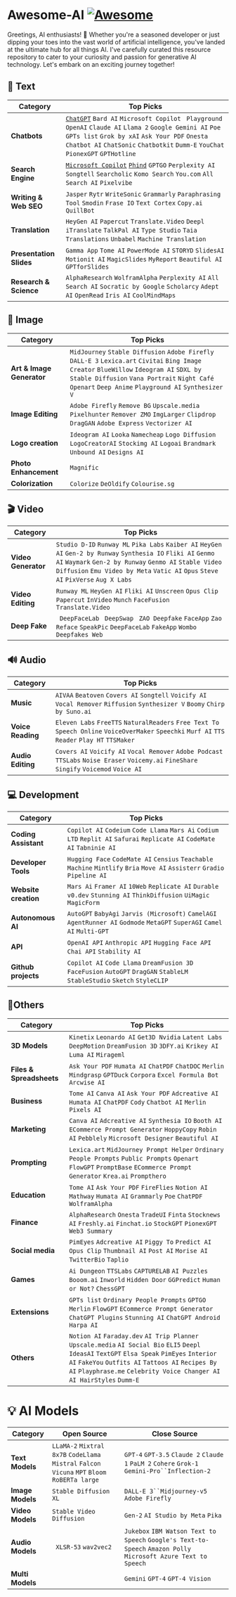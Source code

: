 # Awesome-AI [![Awesome](https://awesome.re/badge.svg)](https://awesome.re)

Greetings, AI enthusiasts! 🤖 Whether you're a seasoned developer or just dipping your toes into the vast world of artificial intelligence, you've landed at the ultimate hub for all things AI. I've carefully curated this resource repository to cater to your curiosity and passion for generative AI technology. Let's embark on an exciting journey together!

## 📝 Text
| Category | Top Picks |
|----------|-----------|
| **Chatbots** | [`ChatGPT`](https://chat.openai.com/)  `Bard AI`  `Microsoft Copilot `  `Playground OpenAI`  `Claude AI`  `Llama 2`  `Google Gemini AI`  `Poe`  `GPTs list`  `Grok by xAI` `Ask Your PDF`  `Onesta`  `Chatbot AI`  `ChatSonic`  `Chatbotkit`  `Dumm-E`  `YouChat`  `PionexGPT`  `GPTHotline` |
| **Search Engine** | [`Microsoft Copilot`](https://copilot.microsoft.com/) [`Phind`](https://www.phind.com/)  `GPTGO`  `Perplexity AI`  `Songtell`  `Searcholic`  `Komo Search`  `You.com`  `All Search AI`  `Pixelvibe`  |
| **Writing & Web SEO** | `Jasper`  `Rytr`  `WriteSonic`  `Grammarly`  `Paraphrasing Tool`  `Smodin`  `Frase IO`  `Text Cortex`  `Copy.ai`  `QuillBot` |
|  **Translation** |  `HeyGen AI`  `Papercut`  `Translate.Video`  `Deepl`  `iTranslate`  `TalkPal AI`  `Type Studio`  `Taia Translations`  `Unbabel`  `Machine Translation` |
|  **Presentation Slides** | `Gamma App` `Tome AI`  `PowerMode AI`  `STORYD`  `SlidesAI`  `Motionit AI`  `MagicSlides`  `MyReport`  `Beautiful AI`  `GPTforSlides` |
|  **Research & Science** | `AlphaResearch`  `WolframAlpha`  `Perplexity AI`  `All Search AI`  `Socratic by Google`  `Scholarcy`  `Adept AI`  `OpenRead`  `Iris AI`  `CoolMindMaps` |

## 🌄 Image
| Category | Top Picks |
| --- | --- |
| **Art & Image Generator** |  `MidJourney`  `Stable Diffusion`  `Adobe Firefly`  `DALL·E 3`  `Lexica.art`  `Civitai`  `Bing Image Creator`  `BlueWillow`  `Ideogram AI`  `SDXL by Stable Diffusion` `Vana Portrait`  `Night Café`  `Openart`  `Deep Anime`  `Playground AI`  `Synthesizer V` |
| **Image Editing** | `Adobe Firefly`  `Remove BG`  `Upscale.media`  `Pixelhunter`  `Remover ZMO`  `ImgLarger`  `Clipdrop`  `DragGAN`  `Adobe Express`  `Vectorizer AI`  |
| **Logo creation** | `Ideogram AI`  `Looka`  `Namecheap`  `Logo Diffusion`  `LogoCreatorAI`  `Stockimg AI`  `Logoai`  `Brandmark`  `Unbound AI`  `Designs AI` |
| **Photo Enhancement** |  `Magnific ` |
| **Colorization** | `Colorize`  `DeOldify`  `Colourise.sg` |

## 🎬 Video
| Category | Top Picks |
| --- | --- |
| **Video Generator** | `Studio D-ID`  `Runway ML`  `Pika Labs`  `Kaiber AI`  `HeyGen AI`  `Gen-2 by Runway`  `Synthesia IO`  `Fliki AI`  `Genmo AI`  `Waymark` `Gen-2 by Runway`  `Genmo AI`  `Stable Video Diffusion`  `Emu Video by Meta`  `Vatic AI`  `Opus`  `Steve AI`  `PixVerse`  `Aug X Labs` |
|  **Video Editing** |`Runway ML`  `HeyGen AI`  `Fliki AI`  `Unscreen`  `Opus Clip`  `Papercut`  `InVideo`  `Munch`  `FaceFusion`  `Translate.Video` |
| **Deep Fake** | ` DeepFaceLab`  ` DeepSwap`  ` ZAO Deepfake`  `FaceApp` `Zao` `Reface` `SpeakPic` `DeepFaceLab` `FakeApp` `Wombo` `Deepfakes Web` |

## 🔊 Audio
| Category | Top Picks |
| --- | --- |
| **Music** | `AIVAA`  `Beatoven`  `Covers AI`  `Songtell`  `Voicify AI`  `Vocal Remover`  `Riffusion`  `Synthesizer V`  `Boomy`  `Chirp by Suno.ai` |
| **Voice Reading** | `Eleven Labs`  `FreeTTS`  `NaturalReaders`  `Free Text To Speech Online`  `VoiceOverMaker`  `Speechki`  `Murf AI`  `TTS Reader`  `Play HT`  `TTSMaker` |
| **Audio Editing** | `Covers AI`  `Voicify AI`  `Vocal Remover`  `Adobe Podcast`  `TTSLabs`  `Noise Eraser`  `Voicemy.ai`  `FineShare Singify`  `Voicemod`  `Voice AI` |

## 💻 Development 
| Category | Top Picks |
| --- | --- |
| **Coding Assistant** | `Copilot AI`  `Codeium`  `Code Llama`  `Mars Ai`  `Codium LTD`  `Replit AI`  `Safurai`  `Replicate AI`  `CodeMate AI`  `Tabninie AI` |
| **Developer Tools** | `Hugging Face`  `CodeMate AI`  `Censius`  `Teachable Machine`  `Mintlify`  `Bria`  `Move AI`  `Assisterr`  `Gradio`  `Pipeline AI` |
| **Website creation** | `Mars Ai`  `Framer AI`  `10Web`  `Replicate AI`  `Durable`  `v0.dev`  `Stunning AI`  `ThinkDiffusion`  `UiMagic`  `MagicForm` |
| **Autonomous AI** | `AutoGPT`  `BabyAgi`  `Jarvis (Microsoft)`  `CamelAGI`  `AgentRunner AI`  `Godmode`  `MetaGPT`  `SuperAGI`  `Camel AI`  `Multi-GPT` |
| **API** | `OpenAI API`  `Anthropic API`  `Hugging Face API`  `Chai API`  `Stability AI` |
| **Github projects** | `Copilot AI`  `Code Llama`  `DreamFusion 3D`  `FaceFusion`  `AutoGPT`  `DragGAN`  `StableLM`  `StableStudio`  `Sketch`  `StyleCLIP` |

## 📌Others
| Category | Top Picks |
| --- | --- |
| **3D Models** | `Kinetix`  `Leonardo AI`  `Get3D Nvidia`  `Latent Labs`  `DeepMotion`  `DreamFusion 3D`  `3DFY.ai`  `Krikey AI`  `Luma AI`  `Mirageml` |
| **Files & Spreadsheets** | `Ask Your PDF`  `Humata AI`  `ChatPDF`  `ChatDOC`  `Merlin`  `Mindgrasp`  `GPTDuck`  `Corpora`  `Excel Formula Bot`  `Arcwise AI` |
| **Business** | `Tome AI`  `Canva AI`  `Ask Your PDF`  `Adcreative AI`  `Humata AI`  `ChatPDF`  `Cody`  `Chatbot AI`  `Merlin`  `Pixels AI` |
| **Marketing** | `Canva AI`  `Adcreative AI`  `Synthesia IO`  `Booth AI`  `ECommerce Prompt Generator`  `HoppyCopy`  `Robin AI`  `Pebblely`  `Microsoft Designer`  `Beautiful AI` |
| **Prompting** | `Lexica.art`  `MidJourney Prompt Helper`  `Ordinary People Prompts`  `Public Prompts`  `Openart`  `FlowGPT`  `PromptBase`  `ECommerce Prompt Generator`  `Krea.ai`  `Prompthero` |
| **Education** | `Tome AI`  `Ask Your PDF`  `FireFlies`  `Notion AI`  `Mathway`  `Humata AI`  `Grammarly`  `Poe`  `ChatPDF`  `WolframAlpha` |
| **Finance** | `AlphaResearch`  `Onesta`  `TradeUI`  `Finta`  `Stocknews AI`  `Freshly.ai`  `Finchat.io`  `StockGPT`  `PionexGPT`  `Web3 Summary` |
| **Social media** | `PimEyes`  `Adcreative AI`  `Piggy To`  `Predict AI`  `Opus Clip`  `Thumbnail AI`  `Post AI`  `Morise AI`  `TwitterBio`  `Taplio` |
| **Games** | `Ai Dungeon`  `TTSLabs`  `CAPTURELAB`  `AI Puzzles`  `Booom.ai`  `Inworld`  `Hidden Door`  `GGPredict`  `Human or Not?`  `ChessGPT` |
| **Extensions** | `GPTs list`  `Ordinary People Prompts`  `GPTGO`  `Merlin`  `FlowGPT`  `ECommerce Prompt Generator`  `ChatGPT Plugins`  `Stunning AI`  `ChatGPT Android`  `Harpa AI` |
| **Others** | `Notion AI`  `Faraday.dev`  `AI Trip Planner`  `Upscale.media`  `AI Social Bio`  `ELI5`  `Deepl`  `IdeasAI`  `TextGPT`  `Elsa Speak`  `PimEyes`  `Interior AI`  `FakeYou`  `Outfits AI`  `Tattoos AI`  `Recipes By AI`  `Playphrase.me`  `Celebrity Voice Changer AI`  `AI HairStyles`  `Dumm-E` |

# 💡 AI Models
| Category | Open Source | Close Source |
| --- | --- |  --- | 
| **Text Models** | `LLaMA-2` `Mixtral 8x7B` `CodeLlama` `Mistral` `Falcon` `Vicuna` `MPT` `Bloom` `RoBERTa large` |  `GPT-4`  `GPT-3.5` `Claude 2` `Claude 1` `PaLM 2` `Cohere` `Grok-1` `Gemini-Pro``Inflection-2` |
| **Image Models** | `Stable Diffusion XL` | `DALL-E 3``Midjourney-v5` `Adobe Firefly`  |
| **Video Models** | `Stable Video Diffusion` | `Gen-2` `AI Studio by Meta` `Pika` |
| **Audio Models** | ` XLSR-53` `wav2vec2` | `Jukebox` `IBM Watson Text to Speech` `Google's Text-to-Speech` `Amazon Polly` `Microsoft Azure Text to Speech` |
| **Multi Models** |  | `Gemini` `GPT-4` `GPT-4 Vision` |
